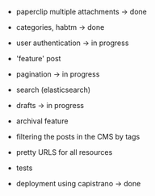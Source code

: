 + paperclip multiple attachments -> done
+ categories, habtm -> done
+ user authentication -> in progress
+ 'feature' post
+ pagination -> in progress
+ search (elasticsearch)
+ drafts -> in progress
+ archival feature
+ filtering the posts in the CMS by tags
+ pretty URLS for all resources
+ tests

+ deployment using capistrano -> done
